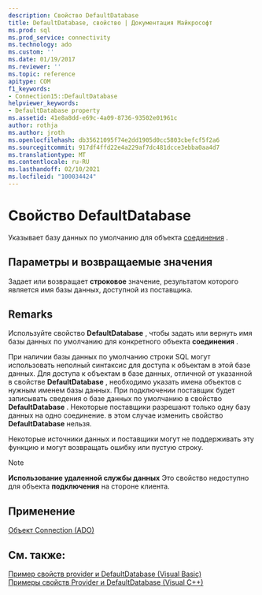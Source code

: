 ```yaml
---
description: Свойство DefaultDatabase
title: DefaultDatabase, свойство | Документация Майкрософт
ms.prod: sql
ms.prod_service: connectivity
ms.technology: ado
ms.custom: ''
ms.date: 01/19/2017
ms.reviewer: ''
ms.topic: reference
apitype: COM
f1_keywords:
- Connection15::DefaultDatabase
helpviewer_keywords:
- DefaultDatabase property
ms.assetid: 41e8a8dd-e69c-4a09-8736-93502e01961c
author: rothja
ms.author: jroth
ms.openlocfilehash: db35621095f74e2dd1905d0cc5803cbefcf5f2a6
ms.sourcegitcommit: 917df4ffd22e4a229af7dc481dcce3ebba0aa4d7
ms.translationtype: MT
ms.contentlocale: ru-RU
ms.lasthandoff: 02/10/2021
ms.locfileid: "100034424"
---
```

# <a name="defaultdatabase-property"></a>Свойство DefaultDatabase
Указывает базу данных по умолчанию для объекта [соединения](../../../ado/reference/ado-api/connection-object-ado.md) .  
  
## <a name="settings-and-return-values"></a>Параметры и возвращаемые значения  
 Задает или возвращает **строковое** значение, результатом которого является имя базы данных, доступной из поставщика.  
  
## <a name="remarks"></a>Remarks  
 Используйте свойство **DefaultDatabase** , чтобы задать или вернуть имя базы данных по умолчанию для конкретного объекта **соединения** .  
  
 При наличии базы данных по умолчанию строки SQL могут использовать неполный синтаксис для доступа к объектам в этой базе данных. Для доступа к объектам в базе данных, отличной от указанной в свойстве **DefaultDatabase** , необходимо указать имена объектов с нужным именем базы данных. При подключении поставщик будет записывать сведения о базе данных по умолчанию в свойство **DefaultDatabase** . Некоторые поставщики разрешают только одну базу данных на одно соединение. в этом случае изменить свойство **DefaultDatabase** нельзя.  
  
 Некоторые источники данных и поставщики могут не поддерживать эту функцию и могут возвращать ошибку или пустую строку.  
  
> [!NOTE]
>  **Использование удаленной службы данных** Это свойство недоступно для объекта **подключения** на стороне клиента.  
  
## <a name="applies-to"></a>Применение  
 [Объект Connection (ADO)](../../../ado/reference/ado-api/connection-object-ado.md)  
  
## <a name="see-also"></a>См. также:  
 [Пример свойств provider и DefaultDatabase (Visual Basic)](../../../ado/reference/ado-api/provider-and-defaultdatabase-properties-example-vb.md)   
 [Примеры свойств Provider и DefaultDatabase (Visual C++)](../../../ado/reference/ado-api/provider-and-defaultdatabase-properties-example-vc.md)   
